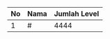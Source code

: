 | No | Nama            | Jumlah Level |
|----|-----------------|--------------|
| 1  | #    |    4444        |
